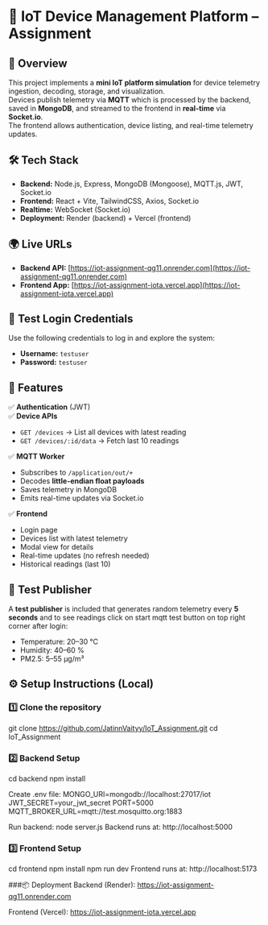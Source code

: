 # 📡 IoT Device Management Platform – Assignment 

## 📌 Overview
This project implements a **mini IoT platform simulation** for device telemetry ingestion, decoding, storage, and visualization.  
Devices publish telemetry via **MQTT** which is processed by the backend, saved in **MongoDB**, and streamed to the frontend in **real-time** via **Socket.io**.  
The frontend allows authentication, device listing, and real-time telemetry updates.


## 🛠 Tech Stack
- **Backend:** Node.js, Express, MongoDB (Mongoose), MQTT.js, JWT, Socket.io  
- **Frontend:** React + Vite, TailwindCSS, Axios, Socket.io 
- **Realtime:** WebSocket (Socket.io)    
- **Deployment:** Render (backend) + Vercel (frontend)  


## 🌍 Live URLs
- **Backend API:** [https://iot-assignment-qg11.onrender.com](https://iot-assignment-qg11.onrender.com)  
- **Frontend App:** [https://iot-assignment-iota.vercel.app](https://iot-assignment-iota.vercel.app)  


## 🔑 Test Login Credentials
Use the following credentials to log in and explore the system:
- **Username:** `testuser`  
- **Password:** `testuser`  


## 🚀 Features
✅ **Authentication** (JWT)  
✅ **Device APIs**
- `GET /devices` → List all devices with latest reading
- `GET /devices/:id/data` → Fetch last 10 readings  

✅ **MQTT Worker**
- Subscribes to `/application/out/+`
- Decodes **little-endian float payloads**
- Saves telemetry in MongoDB
- Emits real-time updates via Socket.io  

✅ **Frontend**
- Login page  
- Devices list with latest telemetry  
- Modal view for details  
- Real-time updates (no refresh needed)  
- Historical readings (last 10)  


## 🧪 Test Publisher
A **test publisher** is included that generates random telemetry every **5 seconds** and to see readings click on start mqtt test button on top right corner after login:
- Temperature: 20–30 °C  
- Humidity: 40–60 %  
- PM2.5: 5–55 µg/m³  


## ⚙️ Setup Instructions (Local)

### 1️⃣ Clone the repository

git clone https://github.com/JatinnVaityy/IoT_Assignment.git
cd IoT_Assignment

### 2️⃣ Backend Setup

cd backend
npm install

Create .env file:
MONGO_URI=mongodb://localhost:27017/iot
JWT_SECRET=your_jwt_secret
PORT=5000
MQTT_BROKER_URL=mqtt://test.mosquitto.org:1883

Run backend:
node server.js
Backend runs at: http://localhost:5000

### 3️⃣ Frontend Setup

cd frontend
npm install
npm run dev
Frontend runs at: http://localhost:5173



###📦 Deployment
Backend (Render): https://iot-assignment-qg11.onrender.com

Frontend (Vercel): https://iot-assignment-iota.vercel.app
